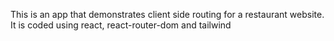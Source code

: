 This is an app that demonstrates client side routing for a restaurant website. It is coded using react, react-router-dom and tailwind
